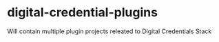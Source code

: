 # digital-credential-plugins
Will contain multiple plugin projects releated to Digital Credentials Stack

